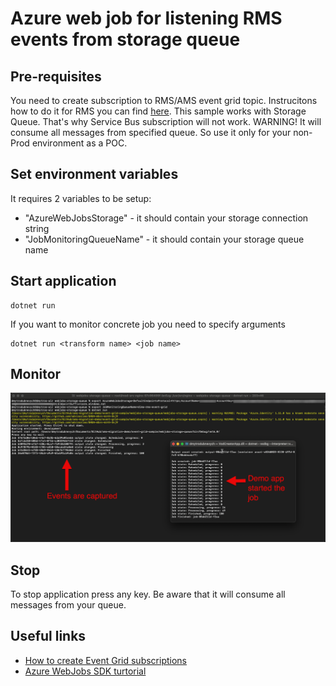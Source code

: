 # Azure web job for listening RMS events from storage queue

## Pre-requisites

You need to create subscription to RMS/AMS event grid topic. Instrucitons how to do it for RMS you can find [here](../../docs/monitoring.md).
This sample works with Storage Queue. That's why Service Bus subscription will not work.
WARNING! It will consume all messages from specified queue. So use it only for your non-Prod environment as a POC.

## Set environment variables

It requires 2 variables to be setup:

* "AzureWebJobsStorage" - it should contain your storage connection string
* "JobMonitoringQueueName" - it should contain your storage queue name

## Start application

```console
dotnet run
```

If you want to monitor concrete job you need to specify arguments

```console
dotnet run <transform name> <job name>
```

## Monitor

![example](example.png)

## Stop

To stop application press any key. Be aware that it will consume all messages from your queue.

## Useful links

* [How to create Event Grid subscriptions](https://learn.microsoft.com/en-us/azure/data-explorer/ingest-data-event-grid-manual)
* [Azure WebJobs SDK turtorial](https://learn.microsoft.com/en-us/azure/app-service/webjobs-sdk-get-started)
